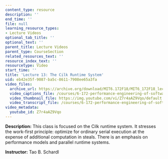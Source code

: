 ```yaml
---
content_type: resource
description: ''
end_time: ''
file: null
learning_resource_types:
- Lecture Videos
optional_tab_title: ''
optional_text: ''
parent_title: Lecture Videos
parent_type: CourseSection
related_resources_text: ''
resource_index_text: ''
resourcetype: Video
start_time: ''
title: 'Lecture 13: The Cilk Runtime System'
uid: eb42e35f-9087-ba5c-8611-7908ee65a3fa
video_files:
  archive_url: https://archive.org/download/MIT6.172F18/MIT6_172F18_lecture_13_300k.mp4
  video_captions_file: /courses/6-172-performance-engineering-of-software-systems-fall-2018/74068e9599d459ca84adb1849534f29d_Z7r4aAZ9Vqo.vtt
  video_thumbnail_file: https://img.youtube.com/vi/Z7r4aAZ9Vqo/default.jpg
  video_transcript_file: /courses/6-172-performance-engineering-of-software-systems-fall-2018/8b8b559690a9ad9989a666eca85107d8_Z7r4aAZ9Vqo.pdf
video_metadata:
  youtube_id: Z7r4aAZ9Vqo
---
```


**Description:** This class is focused on the Cilk runtime system. It stresses the work-first principle: optimize for ordinary serial execution at the expense of additional computation in steals. There is an emphasis on performance models and parallel runtime systems.

**Instructor:** Tao B. Schardl